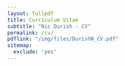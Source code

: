 ```yaml
---
layout: fullpdf
title: Curriculum Vitae
subtitle: "Nic Durish - CV"
permalink: /cv/
pdflink: "/img/files/DurishN_CV.pdf"
sitemap:
  exclude: 'yes'
---
```

